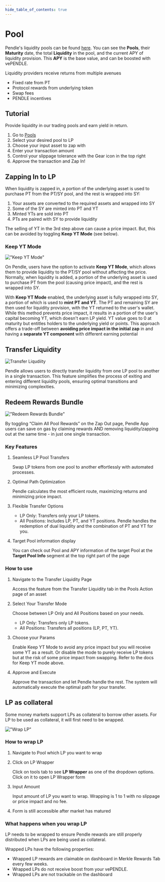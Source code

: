 ```yaml
---
hide_table_of_contents: true
---
```


# Pool

Pendle's liquidity pools can be found [here](https://app.pendle.finance/pro/pools). You can see the **Pools**, their **Maturity** date, the total **Liquidity** in the pool, and the current APY of liquidity provision. This **APY** is the base value, and can be boosted with vePENDLE. 

Liquidity providers receive returns from multiple avenues
* Fixed rate from PT
* Protocol rewards from underlying token
* Swap fees
* PENDLE incentives

## Tutorial

Provide liquidity in our trading pools and earn yield in return.
1. Go to [Pools](https://app.pendle.finance/pro/pools)
2. Select your desired pool to LP 
3. Choose your input asset to zap with
4. Enter your transaction amount 
5. Control your slippage tolerance with the Gear icon in the top right
6. Approve the transaction and Zap In! 

## Zapping In to LP

When liquidity is zapped in, a portion of the underlying asset is used to purchase PT from the PT/SY pool, and the rest is wrapped into SY:

1. Your assets are converted to the required assets and wrapped into SY
2. Some of the SY are minted into PT and YT
3. Minted YTs are sold into PT
4. PTs are paired with SY to provide liquidity

The selling of YT in the 3rd step above can cause a price impact. But, this can be avoided by toggling **Keep YT Mode** (see below).

### Keep YT Mode

!["Keep YT Mode"](/img/AppGuide/keep_yt_mode.png "Keep YT Mode")

On Pendle, users have the option to activate **Keep YT Mode**, which allows them to provide liquidity to the PT/SY pool without affecting the price. Normally, when liquidity is added, a portion of the underlying asset is used to purchase PT from the pool (causing price impact), and the rest is wrapped into SY.

With **Keep YT Mode** enabled, the underlying asset is fully wrapped into SY, a portion of which is used to **mint PT and YT**. The PT and remaining SY are then used for liquidity provision, with the YT returned to the user's wallet. While this method prevents price impact, it results in a portion of the user's capital becoming YT, which doesn't earn LP yield. YT value goes to 0 at maturity but entitles holders to the underlying yield or points. This approach offers a trade-off between **avoiding price impact in the initial zap** in and having a **separate YT component** with different earning potential

## Transfer Liquidity

![Transfer Liqudiity](/img/AppGuide/transfer-liquidity.png "Transfer Liquidity")

Pendle allows users to directly transfer liquidity from one LP pool to another in a single transaction. This feature simplifies the process of exiting and entering different liquidity pools, ensuring optimal transitions and minimizing complexities.

## Redeem Rewards Bundle

!["Redeem Rewards Bundle"](/img/AppGuide/redeem-rewards-bundle.png "Redeem Rewards Bundle")

By toggling “Claim All Pool Rewards” on the Zap Out page, Pendle App users can save on gas by claiming rewards AND removing liquidity/zapping out at the same time - in just one single transaction.

### Key Features

1. Seamless LP Pool Transfers

    Swap LP tokens from one pool to another effortlessly with automated processes.

2. Optimal Path Optimization

    Pendle calculates the most efficient route, maximizing returns and minimizing price impact.

3. Flexible Transfer Options

    - LP Only: Transfers only your LP tokens.
    - All Positions: Includes LP, PT, and YT positions. Pendle handles the redemption of dual liquidity and the combination of PT and YT for you.

4. Target Pool information display
    
    You can check out Pool and APY information of the target Pool at the **Target Pool Info** segment at the top right part of the page 
    
### How to use

1. Navigate to the Transfer Liquidity Page

    Access the feature from the Transfer Liquidity tab in the Pools Action page of an asset

2. Select Your Transfer Mode

    Choose between LP Only and All Positions based on your needs.
    - LP Only: Transfers only LP tokens.
    - All Positions: Transfers all positions (LP, PT, YT).

3. Choose your Params

    Enable Keep YT Mode to avoid any price impact but you will receive some YT as a result. Or disable the mode to purely receive LP tokens but at the risk of some price impact from swapping. Refer to the docs for Keep YT mode above.

4. Approve and Execute

    Approve the transaction and let Pendle handle the rest. The system will automatically execute the optimal path for your transfer.


## LP as collateral

Some money markets support LPs as collateral to borrow other assets. For LP to be used as collateral, it will first need to be wrapped. 

!["Wrap LP"](/img/AppGuide/wrap-lp.png "Wrap LP")

### How to wrap LP

1. Navigate to Pool which LP you want to wrap

2. Click on LP Wrapper

    Click on tools tab to see **LP Wrapper** as one of the dropdown options. Click on it to open LP Wrapper form

3. Input Amount

    Input amount of LP you want to wrap. Wrapping is 1 to 1 with no slippage or price impact and no fee. 

4. Form is still accessible after market has matured 

### What happens when you wrap LP

LP needs to be wrapped to ensure Pendle rewards are still properly distributed when LPs are being used as collateral. 

Wrapped LPs have the following properties: 

- Wrapped LP rewards are claimable on dashboard in Merkle Rewards Tab every few weeks.
- Wrapped LPs do not receive boost from your vePENDLE.
- Wrapped LPs are not trackable on the dashboard